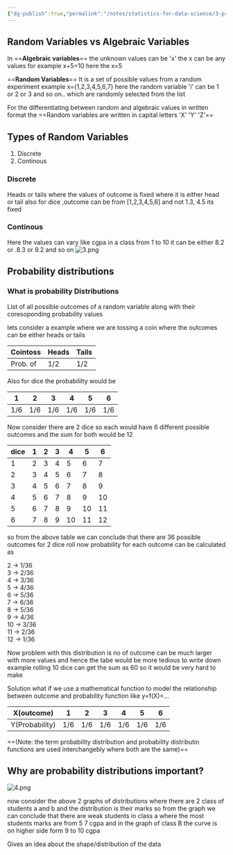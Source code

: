 ```yaml
---
{"dg-publish":true,"permalink":"/notes/statistics-for-data-science/3-probability-distribution-functions-pdf-pmf-cdf/","created":"2024-10-25T12:56:15.135+05:30"}
---
```



## Random Variables vs Algebraic Variables

In ==**Algebraic variables**== the unknown values can be 'x'
the x can be any values for example x+5=10
here the x=5

==**Random Variables**== 
It is a set of possible values from a random experiment
example
x={1,2,3,4,5,6,7} here the random variable 'i' can be 1 or 2 or 3 and so on..
which are randomly selected from the list

For the differentiating between random and algebraic values in written format the ==Random variables are written in capital letters 'X' 'Y' 'Z'==

## Types of Random Variables

1. Discrete
2. Continous 

### Discrete 
 Heads or tails where the values of outcome is fixed where it is either  head or tail
 also for dice ,outcome can be from [1,2,3,4,5,6] and not 1.3, 4.5 its fixed

### Continous
Here the values can vary 
like cgpa in a class from 1 to 10 
it can be either 8.2 or .8.3 or 9.2 and so on 
![3.png](/img/user/Notes/attachments/3.png)

## Probability distributions 

### What is probability Distributions 
List of all possible outcomes of a random variable along with their coresoponding probability values 

lets consider a example
where we are tossing a coin where the outcomes can be either heads or tails

| Cointoss | Heads | Tails |
| -------- | ----- | ----- |
| Prob. of | 1/2   | 1/2   |
Also for dice the probabililty would be

| 1   | 2   | 3   | 4   | 5   | 6   |
| --- | --- | --- | --- | --- | --- |
| 1/6 | 1/6 | 1/6 | 1/6 | 1/6 | 1/6 |

Now consider there are 2 dice so each would have 6 different possible outcomes and the sum for both would be 12

| dice | 1   | 2   | 3   | 4   | 5   | 6   |
| ---- | --- | --- | --- | --- | --- | --- |
| 1    | 2   | 3   | 4   | 5   | 6   | 7   |
| 2    | 3   | 4   | 5   | 6   | 7   | 8   |
| 3    | 4   | 5   | 6   | 7   | 8   | 9   |
| 4    | 5   | 6   | 7   | 8   | 9   | 10  |
| 5    | 6   | 7   | 8   | 9   | 10  | 11  |
| 6    | 7   | 8   | 9   | 10  | 11  | 12  |
so from the above table we can conclude that there are 36 possible outcomes for 2 dice roll
now probability for each outcome can be calculated as

2 -> 1/36  
3 -> 2/36  
4 -> 3/36  
5 -> 4/36  
6 -> 5/36  
7 -> 6/36  
8 -> 5/36  
9 -> 4/36  
10 -> 3/36  
11 -> 2/36  
12 -> 1/36  

Now problem with this distribution is no of outcome can be much larger with more values and hence the tabe would be more tedious to write down example rolling 10 dice can get the sum as 60 so it would be very hard to make  

Solution 
what if  we use a mathematical function to model the relationship between outcome and probability 
function like y=f(X)=... 

| X(outcome)     | 1   | 2   | 3   | 4   | 5   | 6   |
| -------------- | --- | --- | --- | --- | --- | --- |
| Y(Probability) | 1/6 | 1/6 | 1/6 | 1/6 | 1/6 | 1/6 |
==(Note: the term probability distribution and probability distributin functions are used interchangebly where both are the same)==



## Why are probability distributions important?
![4.png](/img/user/Notes/attachments/4.png)

now consider the above 2 graphs of distributions where there are 2 class of students a and b and the distribution is their marks 
so from the graph we can conclude that there are weak students in class a where the most students marks are from 5 7 cgpa and in the graph of class B the curve is on higher side form 9 to 10 cgpa

Gives an idea about the shape/distribution of the data
